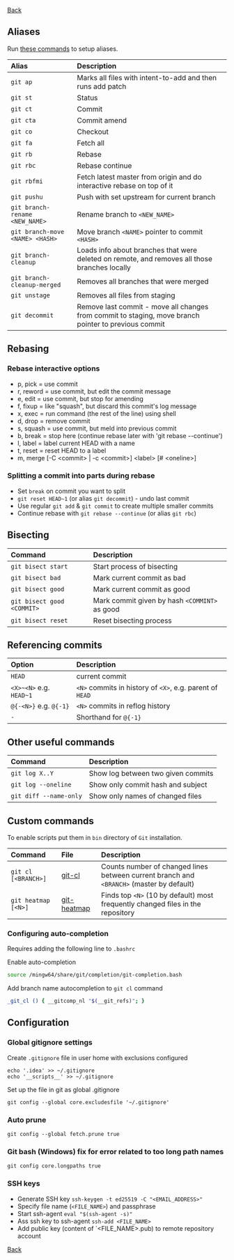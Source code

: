 [Back](../../README.md)

## Aliases
Run [these commands](./configureAliases.md) to setup aliases. 

| Alias                           | Description                                                                                          |
|:--------------------------------|:-----------------------------------------------------------------------------------------------------|
| `git ap`                        | Marks all files with intent-to-add and then runs add patch                                           |
| `git st`                        | Status                                                                                               |
| `git ct`                        | Commit                                                                                               |
| `git cta`                       | Commit amend                                                                                         |
| `git co`                        | Checkout                                                                                             |
| `git fa`                        | Fetch all                                                                                            |
| `git rb`                        | Rebase                                                                                               |
| `git rbc`                       | Rebase continue                                                                                      |
| `git rbfmi`                     | Fetch latest master from origin and do interactive rebase on top of it                               |
| `git pushu`                     | Push with set upstream for current branch                                                            |
| `git branch-rename <NEW_NAME>`  | Rename branch to `<NEW_NAME>`                                                                        |
| `git branch-move <NAME> <HASH>` | Move branch `<NAME>` pointer to commit `<HASH>`                                                      |
| `git branch-cleanup`            | Loads info about branches that were deleted on remote, and removes all those branches locally        |
| `git branch-cleanup-merged`     | Removes all branches that were merged                                                                |
| `git unstage`                   | Removes all files from staging                                                                       |
| `git decommit`                  | Remove last commit - move all changes from commit to staging, move branch pointer to previous commit |

## Rebasing

### Rebase interactive options

- p, pick <commit> = use commit
- r, reword <commit> = use commit, but edit the commit message
- e, edit <commit> = use commit, but stop for amending
- f, fixup <commit> = like "squash", but discard this commit's log message
- x, exec <command> = run command (the rest of the line) using shell
- d, drop <commit> = remove commit
- s, squash <commit> = use commit, but meld into previous commit
- b, break = stop here (continue rebase later with 'git rebase --continue')
- l, label <label> = label current HEAD with a name
- t, reset <label> = reset HEAD to a label
- m, merge \[-C \<commit\> | -c \<commit\>] \<label\> \[# \<oneline\>\]

### Splitting a commit into parts during rebase

- Set `break` on commit you want to split
- `git reset HEAD~1` (or alias `git decommit`) - undo last commit 
- Use regular `git add` & `git commit` to create multiple smaller commits
- Continue rebase with `git rebase --continue` (or alias `git rbc`)

## Bisecting

| Command                    | Description                                   |
|:---------------------------|:----------------------------------------------|
| `git bisect start`         | Start process of bisecting                    |
| `git bisect bad`           | Mark current commit as bad                    |
| `git bisect good`          | Mark current commit as good                   |
| `git bisect good <COMMIT>` | Mark commit given by hash `<COMMINT>` as good |
| `git bisect reset`         | Reset bisecting process                       |

## Referencing commits

| Option                  | Description                                              |
|:------------------------|:---------------------------------------------------------|
| `HEAD`                  | current commit                                           |
| `<X>~<N>` e.g. `HEAD~1` | `<N>` commits in history of `<X>`, e.g. parent of `HEAD` |
| `@{-<N>}` e.g. `@{-1}`  | `<N>` commits in reflog history                          |
| `-`                     | Shorthand for `@{-1}`                                    |

## Other useful commands

| Command                | Description                        |
|:-----------------------|:-----------------------------------|
| `git log X..Y`         | Show log between two given commits |
| `git log --oneline`    | Show only commit hash and subject  |
| `git diff --name-only` | Show only names of changed files   |

## Custom commands

To enable scripts put them in `bin` directory of `Git` installation.

| Command             | File                         | Description                                                                              |
|:--------------------|:-----------------------------|:-----------------------------------------------------------------------------------------|
| `git cl [<BRANCH>]` | [git-cl](./git-cl)           | Counts number of changed lines between current branch and `<BRANCH>` (master by default) |
| `git heatmap [<N>]` | [git-heatmap](./git-heatmap) | Finds top `<N>` (10 by default) most frequently changed files in the repository          |

### Configuring auto-completion

Requires adding the following line to `.bashrc`

Enable auto-completion

```bash
source /mingw64/share/git/completion/git-completion.bash
```

Add branch name autocompletion to `git cl` command

```bash
_git_cl () { __gitcomp_nl "$(__git_refs)"; }
```

## Configuration

### Global gitignore settings
Create `.gitignore` file in user home with exclusions configured
```
echo '.idea' >> ~/.gitignore
echo '__scripts__' >> ~/.gitignore
```

Set up the file in git as global .gitignore
```
git config --global core.excludesfile '~/.gitignore'
```

### Auto prune
`git config --global fetch.prune true`

### Git bash (Windows) fix for error related to too long path names
`git config core.longpaths true`

### SSH keys
- Generate SSH key `ssh-keygen -t ed25519 -C "<EMAIL_ADDRESS>"`
- Specify file name (`<FILE_NAME>`) and passphrase
- Start ssh-agent `eval "$(ssh-agent -s)"`
- Ass ssh key to ssh-agent `ssh-add <FILE_NAME>`
- Add public key (content of `<FILE_NAME>.pub) to remote repository account

[Back](../../README.md)
